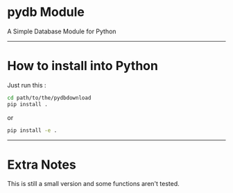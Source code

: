 # pydb Module

A Simple Database Module for Python

---

# How to install into Python

Just run this :
```bash
cd path/to/the/pydbdownload
pip install .
```
or
```bash
pip install -e .
```

---

# Extra Notes

This is still a small version and some functions aren't tested.
